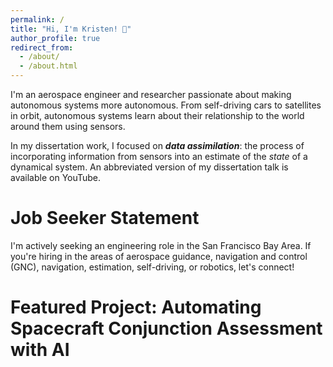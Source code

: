 ```yaml
---
permalink: /
title: "Hi, I'm Kristen! 👋"
author_profile: true
redirect_from: 
  - /about/
  - /about.html
---
```


I'm an aerospace engineer and researcher passionate about making autonomous systems more autonomous. From self-driving cars to satellites in orbit, autonomous systems learn about their relationship to the world around them using sensors. 

In my dissertation work, I focused on ***data assimilation***: the process of incorporating information from sensors into an estimate of the *state* of a dynamical system. An abbreviated version of my dissertation talk is available on YouTube.

Job Seeker Statement
======
I'm actively seeking an engineering role in the San Francisco Bay Area. If you're hiring in the areas of aerospace guidance, navigation and control (GNC), navigation, estimation, self-driving, or robotics, let's connect!

Featured Project: Automating Spacecraft Conjunction Assessment with AI
======


